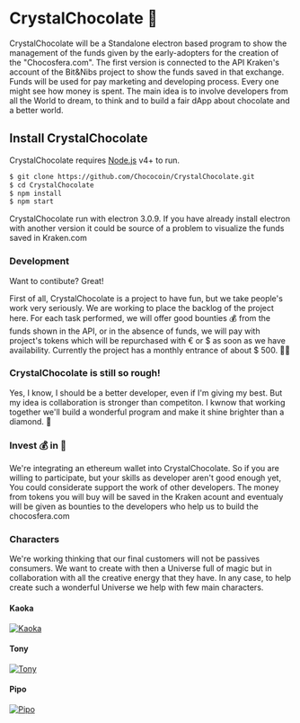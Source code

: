 # CrystalChocolate 🍫
CrystalChocolate will be a Standalone electron based program to show the management of the funds given by the early-adopters for the creation of the "Chocosfera.com".
The first version is connected to the API Kraken's account of the Bit&Nibs project to show the funds saved in that exchange.
Funds will be used for pay marketing and developing process. Every one might see how money is spent. 
The main idea is to involve developers from all the World to dream, to think and to build a fair dApp about chocolate and a better world.

## Install CrystalChocolate

CrystalChocolate requires [Node.js](https://nodejs.org/) v4+ to run.

```sh
$ git clone https://github.com/Chococoin/CrystalChocolate.git
$ cd CrystalChocolate
$ npm install
$ npm start
```

CrystalChocolate run with electron 3.0.9. If you have already install electron with another version it could be source of a problem to visualize the funds saved in Kraken.com

### Development

Want to contibute? Great!

First of all, CrystalChocolate is a project to have fun, but we take people's work very seriously. We are working to place the backlog of the project here. For each task performed, we will offer good bounties 💰 from the funds shown in the API, or in the absence of funds, we will pay with project's tokens which will be repurchased with € or $ as soon as we have availability. Currently the project has a monthly entrance of about $ 500. 👨‍💻

### CrystalChocolate is still so rough!

Yes, I know, I should be a better developer, even if I'm giving my best. But my idea is collaboration is stronger than competiton. I kwnow that working together we'll build a wonderful program and make it shine brighter than a diamond. 💎

### Invest 💰 in 🍫

We're integrating an ethereum wallet into CrystalChocolate. So if you are willing to participate, but your skills as developer aren't good enough yet, You could considerate support the work of other developers. The money from tokens you will buy will be saved in the Kraken acount and eventualy will be given as bounties to the developers who help us to build the chocosfera.com

### Characters

We're working thinking that our final customers will not be passives consumers. We want to create with then a Universe full of magic but in collaboration with all the creative energy that they have. In any case, to help create such a wonderful Universe we help with few main characters.

#### Kaoka

[![Kaoka](https://image.ibb.co/kQ39aV/Kaoka.png)](https://chocosfera.com)

#### Tony

[![Tony](https://image.ibb.co/gkBWNA/Tony.png)](https://chocosfera.com)

#### Pipo

[![Pipo](https://image.ibb.co/duSVhA/Pipo.png)](https://chocosfera.com)
